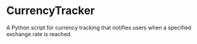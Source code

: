 # CurrencyTracker
A Python script for currency tracking that notifies users when a specified exchange rate is reached.
